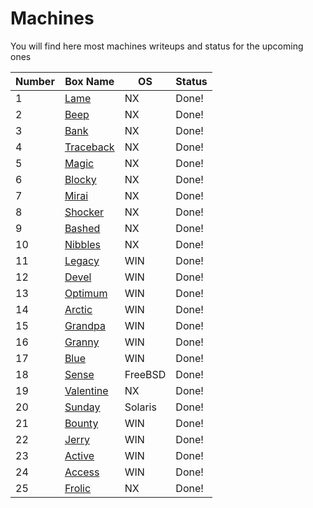 # Machines
You will find here most machines writeups and status for the upcoming ones

Number| Box Name | OS | Status
------| ------------ | ------------- |-------------
1 | [Lame](https://github.com/electronicbots/HackTheBox/tree/master/Machines/Lame "Lame") | NX | Done!
2 | [Beep](https://github.com/electronicbots/HackTheBox/tree/master/Machines/Beep "Beep") | NX | Done!
3 | [Bank](https://github.com/electronicbots/HackTheBox/tree/master/Machines/Bank "Bank") | NX | Done!
4 | [Traceback](https://github.com/electronicbots/HackTheBox/tree/master/Machines/Traceback "Traceback") | NX | Done!
5 | [Magic](https://github.com/electronicbots/HackTheBox/tree/master/Machines/Magic "Magic") | NX | Done!
6 | [Blocky](https://github.com/electronicbots/HackTheBox/tree/master/Machines/Blocky "Blocky") | NX | Done!
7 | [Mirai](https://github.com/electronicbots/HackTheBox/tree/master/Machines/Mirai "Mirai") | NX | Done!
8 | [Shocker](https://github.com/electronicbots/HackTheBox/tree/master/Machines/Shocker "Shocker") | NX | Done!
9 | [Bashed](https://github.com/electronicbots/HackTheBox/tree/master/Machines/Bashed "Bashed")  | NX | Done!
10 | [Nibbles](https://github.com/electronicbots/HackTheBox/tree/master/Machines/Nibbles "Nibbles") | NX | Done!
11 | [Legacy](https://github.com/electronicbots/HackTheBox/tree/master/Machines/Legacy "Legacy") | WIN | Done!
12 | [Devel](https://github.com/electronicbots/HackTheBox/tree/master/Machines/Devel "Devel") | WIN | Done!
13 | [Optimum](https://github.com/electronicbots/HackTheBox/tree/master/Machines/Optimum "Optimum") | WIN | Done!
14 | [Arctic](https://github.com/electronicbots/HackTheBox/tree/master/Machines/Arctic "Arctic") | WIN | Done!
15 | [Grandpa](https://github.com/electronicbots/HackTheBox/tree/master/Machines/Grandpa "Grandpa") | WIN | Done!
16 | [Granny](https://github.com/electronicbots/HackTheBox/tree/master/Machines/Granny "Granny") | WIN | Done!
17 | [Blue](https://github.com/electronicbots/HackTheBox/tree/master/Machines/Blue "Blue") | WIN | Done!
18 | [Sense](https://github.com/electronicbots/HackTheBox/tree/master/Machines/Sense "Sense") | FreeBSD | Done!
19 | [Valentine](https://github.com/electronicbots/HackTheBox/tree/master/Machines/Valentine "Valentine") | NX | Done!
20 | [Sunday](https://github.com/electronicbots/HackTheBox/tree/master/Machines/Sunday "Sunday") | Solaris | Done!
21 | [Bounty](https://github.com/electronicbots/HackTheBox/tree/master/Machines/Bounty "Bounty") | WIN | Done!
22 | [Jerry](https://github.com/electronicbots/HackTheBox/tree/master/Machines/Jerry "Jerry")  | WIN | Done!
23 | [Active](https://github.com/electronicbots/HackTheBox/tree/master/Machines/Active "Active") | WIN | Done!
24 | [Access](https://github.com/electronicbots/HackTheBox/tree/master/Machines/Access "Access") | WIN | Done!
25 | [Frolic](https://github.com/electronicbots/HackTheBox/tree/master/Machines/Frolic "Frolic") | NX | Done!
